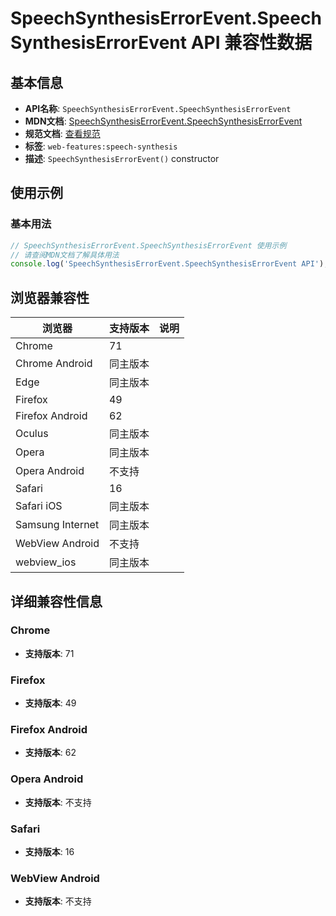 # SpeechSynthesisErrorEvent.SpeechSynthesisErrorEvent API 兼容性数据

## 基本信息

- **API名称**: `SpeechSynthesisErrorEvent.SpeechSynthesisErrorEvent`
- **MDN文档**: [SpeechSynthesisErrorEvent.SpeechSynthesisErrorEvent](https://developer.mozilla.org/docs/Web/API/SpeechSynthesisErrorEvent/SpeechSynthesisErrorEvent)
- **规范文档**: [查看规范](https://webaudio.github.io/web-speech-api/#dom-speechsynthesiserrorevent-speechsynthesiserrorevent)
- **标签**: `web-features:speech-synthesis`
- **描述**: `SpeechSynthesisErrorEvent()` constructor

## 使用示例

### 基本用法

```javascript
// SpeechSynthesisErrorEvent.SpeechSynthesisErrorEvent 使用示例
// 请查阅MDN文档了解具体用法
console.log('SpeechSynthesisErrorEvent.SpeechSynthesisErrorEvent API');
```

## 浏览器兼容性

| 浏览器 | 支持版本 | 说明 |
|--------|----------|------|
| Chrome | 71 |  |
| Chrome Android | 同主版本 |  |
| Edge | 同主版本 |  |
| Firefox | 49 |  |
| Firefox Android | 62 |  |
| Oculus | 同主版本 |  |
| Opera | 同主版本 |  |
| Opera Android | 不支持 |  |
| Safari | 16 |  |
| Safari iOS | 同主版本 |  |
| Samsung Internet | 同主版本 |  |
| WebView Android | 不支持 |  |
| webview_ios | 同主版本 |  |

## 详细兼容性信息

### Chrome

- **支持版本**: 71

### Firefox

- **支持版本**: 49

### Firefox Android

- **支持版本**: 62

### Opera Android

- **支持版本**: 不支持

### Safari

- **支持版本**: 16

### WebView Android

- **支持版本**: 不支持

